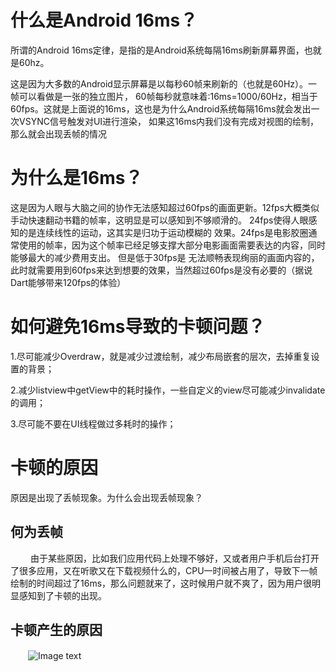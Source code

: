 # 什么是Android 16ms？
所谓的Android 16ms定律，是指的是Android系统每隔16ms刷新屏幕界面，也就是60hz。
  
  这是因为大多数的Android显示屏幕是以每秒60帧来刷新的（也就是60Hz）。一帧可以看做是一张的独立图片，
60帧每秒就意味着:16ms=1000/60Hz，相当于60fps。这就是上面说的16ms，这也是为什么Android系统每隔16ms就会发出一次VSYNC信号触发对UI进行渲染，
如果这16ms内我们没有完成对视图的绘制，那么就会出现丢帧的情况
# 为什么是16ms？
这是因为人眼与大脑之间的协作无法感知超过60fps的画面更新。12fps大概类似手动快速翻动书籍的帧率，这明显是可以感知到不够顺滑的。
24fps使得人眼感知的是连续线性的运动，这其实是归功于运动模糊的 效果。24fps是电影胶圈通常使用的帧率，因为这个帧率已经足够支撑大部分电影画面需要表达的内容，同时能够最大的减少费用支出。
但是低于30fps是 无法顺畅表现绚丽的画面内容的，此时就需要用到60fps来达到想要的效果，当然超过60fps是没有必要的（据说Dart能够带来120fps的体验）
# 如何避免16ms导致的卡顿问题？
1.尽可能减少Overdraw，就是减少过渡绘制，减少布局嵌套的层次，去掉重复设置的背景；

2.减少listview中getView中的耗时操作，一些自定义的view尽可能减少invalidate的调用；

3.尽可能不要在UI线程做过多耗时的操作；
# 卡顿的原因
原因是出现了丢帧现象。为什么会出现丢帧现象？
## 何为丢帧
　　
  由于某些原因，比如我们应用代码上处理不够好，又或者用户手机后台打开了很多应用，又在听歌又在下载视频什么的，CPU一时间被占用了，导致下一帧绘制的时间超过了16ms，那么问题就来了，这时候用户就不爽了，因为用户很明显感知到了卡顿的出现。
## 卡顿产生的原因
　　![Image text](http://upload-images.jianshu.io/upload_images/661427-79517e484fee2f7e.jpg?imageMogr2/auto-orient/strip%7CimageView2/2/w/1240)
　　
  
